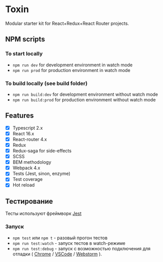 # Toxin
Modular starter kit for React+Redux+React Router projects.

## NPM scripts
### To start locally
- ```npm run dev``` for development environment in watch mode
- ```npm run prod``` for production environment in watch mode

### To build locally (see build folder)
- ```npm run build:dev``` for development environment without watch mode
- ```npm run build:prod``` for production environment without watch mode

## Features
- [x] Typescript 2.x
- [x] React 16.x
- [x] React-router 4.x
- [x] Redux
- [x] Redux-saga for side-effects
- [x] SCSS
- [x] BEM methodology
- [x] Webpack 4.x
- [x] Tests (Jest, sinon, enzyme)
- [x] Test coverage
- [x] Hot reload

## Тестирование

Тесты используют фреймворк [Jest](http://facebook.github.io/jest/)

### Запуск

* `npm test` или `npm t` - разовый прогон тестов
* `npm run test:watch` - запуск тестов в watch-режиме
* `npm run test:debug` - запуск с возможностью подключения для отладки
(
  [Chrome](http://facebook.github.io/jest/docs/en/troubleshooting.html#content) /
  [VSCode](http://facebook.github.io/jest/docs/en/troubleshooting.html#debugging-in-vs-code) /
  [Webstorm](http://facebook.github.io/jest/docs/en/troubleshooting.html#debugging-in-webstorm)
).